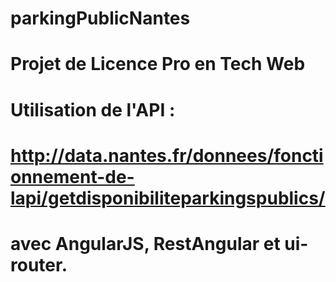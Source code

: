 # parkingPublicNantes

# Projet de Licence Pro en Tech Web 
# Utilisation de l'API :
# http://data.nantes.fr/donnees/fonctionnement-de-lapi/getdisponibiliteparkingspublics/
# avec AngularJS, RestAngular et ui-router.